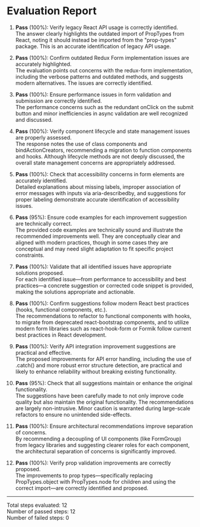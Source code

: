 # Evaluation Report

1. **Pass** (100%): Verify legacy React API usage is correctly identified.  
   The answer clearly highlights the outdated import of PropTypes from React, noting it should instead be imported from the "prop-types" package. This is an accurate identification of legacy API usage.

2. **Pass** (100%): Confirm outdated Redux Form implementation issues are accurately highlighted.  
   The evaluation points out concerns with the redux-form implementation, including the verbose patterns and outdated methods, and suggests modern alternatives. The issues are correctly identified.

3. **Pass** (100%): Ensure performance issues in form validation and submission are correctly identified.  
   The performance concerns such as the redundant onClick on the submit button and minor inefficiencies in async validation are well recognized and discussed.

4. **Pass** (100%): Verify component lifecycle and state management issues are properly assessed.  
   The response notes the use of class components and bindActionCreators, recommending a migration to function components and hooks. Although lifecycle methods are not deeply discussed, the overall state management concerns are appropriately addressed.

5. **Pass** (100%): Check that accessibility concerns in form elements are accurately identified.  
   Detailed explanations about missing labels, improper association of error messages with inputs via aria-describedby, and suggestions for proper labeling demonstrate accurate identification of accessibility issues.

6. **Pass** (95%): Ensure code examples for each improvement suggestion are technically correct.  
   The provided code examples are technically sound and illustrate the recommended improvements well. They are conceptually clear and aligned with modern practices, though in some cases they are conceptual and may need slight adaptation to fit specific project constraints.

7. **Pass** (100%): Validate that all identified issues have appropriate solutions proposed.  
   For each identified issue—from performance to accessibility and best practices—a concrete suggestion or corrected code snippet is provided, making the solutions appropriate and actionable.

8. **Pass** (100%): Confirm suggestions follow modern React best practices (hooks, functional components, etc.).  
   The recommendations to refactor to functional components with hooks, to migrate from deprecated react-bootstrap components, and to utilize modern form libraries such as react-hook-form or Formik follow current best practices in React development.

9. **Pass** (100%): Verify API integration improvement suggestions are practical and effective.  
   The proposed improvements for API error handling, including the use of .catch() and more robust error structure detection, are practical and likely to enhance reliability without breaking existing functionality.

10. **Pass** (95%): Check that all suggestions maintain or enhance the original functionality.  
    The suggestions have been carefully made to not only improve code quality but also maintain the original functionality. The recommendations are largely non-intrusive. Minor caution is warranted during large-scale refactors to ensure no unintended side-effects.

11. **Pass** (100%): Ensure architectural recommendations improve separation of concerns.  
    By recommending a decoupling of UI components (like FormGroup) from legacy libraries and suggesting clearer roles for each component, the architectural separation of concerns is significantly improved.

12. **Pass** (100%): Verify prop validation improvements are correctly proposed.  
    The improvements to prop types—specifically replacing PropTypes.object with PropTypes.node for children and using the correct import—are correctly identified and proposed.

---

Total steps evaluated: 12  
Number of passed steps: 12  
Number of failed steps: 0